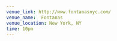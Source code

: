 ```yaml
---
venue_link: http://www.fontanasnyc.com/
venue_name:  Fontanas
venue_location: New York, NY
time: 10pm
---
```


